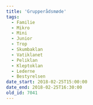 ```yaml
---
title: 'Grupperådsmøde'
tags:
  - Familie
  - Mikro
  - Mini
  - Junior
  - Trop
  - Skumbaklan
  - Vatiklanet
  - Peliklan
  - Kleptoklan
  - Lederne
  - Bestyrelsen
date_start: 2018-02-25T15:00:00
date_end: 2018-02-25T16:30:00
old_id: 7041
---
```


